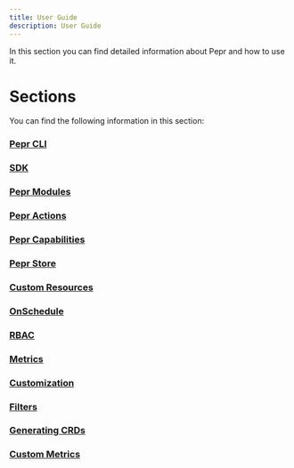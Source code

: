 ```yaml
---
title: User Guide
description: User Guide
---
```



In this section you can find detailed information about Pepr and how to use it.

# Sections

You can find the following information in this section:

### [Pepr CLI](pepr-cli/)

### [SDK](sdk/)

### [Pepr Modules](pepr-modules/)

### [Pepr Actions](actions/)

### [Pepr Capabilities](capabilities/)

### [Pepr Store](store/)

### [Custom Resources](custom-resources/)

### [OnSchedule](onschedule/)

### [RBAC](rbac/)

### [Metrics](metrics/)

### [Customization](customization/)

### [Filters](filters/)

### [Generating CRDs](generating-crds/)

### [Custom Metrics](generating_custom_metrics/)
